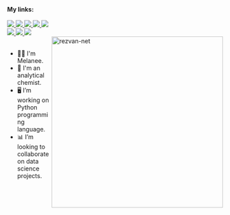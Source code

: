 <b>
My links:
</b>   


<div align="left">
   
<br>
   
   
   
   
   
   
<a href="https://t.me/melaneepython">
    <img src="https://img.shields.io/badge/Telegram-1DA2F3?style=for-the-badge&logo=telegram&logoColor=white" />
</a>   
   
   
   
   
<a href="https://play.google.com/store/apps/details?id=shaghayegh.check_list">
   <img src="https://img.shields.io/badge/GooglePlay-00FF00?style=for-the-badge&logo=googleplay&logoColor=white" />
</a>   
    
   
   
   
   
<a href="https://www.youtube.com/channel/UC9JV4rRUNXCBgGpNdwK7-Ww">
    <img src="https://img.shields.io/badge/YouTube-FF0000?style=for-the-badge&logo=youtube&logoColor=white" />
</a>    
    


   
   
<a href="http://melanee-melanee.medium.com">
    <img src="https://img.shields.io/badge/Medium-E0E0E0?style=for-the-badge&logo=medium&logoColor=black" />
</a>



   

<a href="https://stackoverflow.com/users/14627974/melanee?tab=profile">
    <img src="https://img.shields.io/badge/Stack_Overflow-FE7A16?style=for-the-badge&logo=stack-overflow&logoColor=white" />
</a>

 <br> 
   
   
   
    
<a href="https://instagram.com/melanee_net?utm_medium=copy_link">
    <img src="https://img.shields.io/badge/Instagram-FF1493?style=for-the-badge&logo=instahram&logoColor=white" />
</a>
   
   
   
    
 <a href="https://twitter.com/Melanee_Melanee">
   <img src="https://img.shields.io/badge/Twitter-1DA1F2?style=for-the-badge&logo=twitter&logoColor=white" />
</a>
   
   
   
  <a href="https://github.com/Melanee-Melanee/Donate">
    <img src="https://img.shields.io/badge/Donate-FFFF00?style=for-the-badge&logo=donate&logoColor=white" />
</a> 
   
      

</div>



<img src="https://github.com/rezvan-net/rezvan-net/blob/main/data%20analysis.png" align="right" alt="rezvan-net" width="400" height="400">




<br>


- 👩‍💻 I'm Melanee.
- 💊 I'm an analytical chemist.
- 🖥 I’m working on Python programming language.
- 📊 I’m looking to collaborate on data science projects.
<!--💬 Ask me about python.
<!-- - 📫 How to reach me: ... -->
<!-- - 😄 Pronouns: ...
- ⚡ Fun fact: ...
<!-- - 🤔 I’m looking for help with ... -->

<!--
**rezvan-net/rezvan-net** is a ✨ _special_ ✨ repository because its `README.md` (this file) appears on your GitHub profile.




